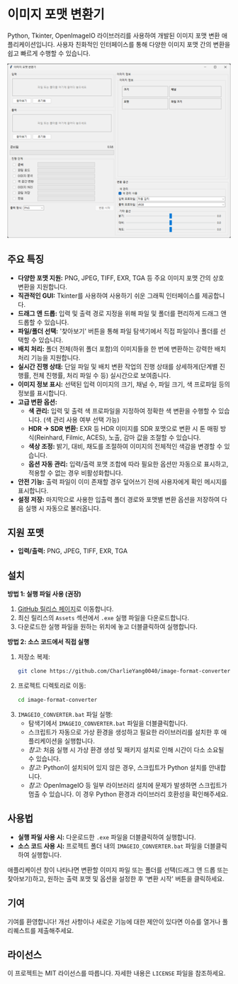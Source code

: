 # 이미지 포맷 변환기

Python, Tkinter, OpenImageIO 라이브러리를 사용하여 개발된 이미지 포맷 변환 애플리케이션입니다. 사용자 친화적인 인터페이스를 통해 다양한 이미지 포맷 간의 변환을 쉽고 빠르게 수행할 수 있습니다.

![이미지 설명](resources/screenshot.png)

## 주요 특징

*   **다양한 포맷 지원:** PNG, JPEG, TIFF, EXR, TGA 등 주요 이미지 포맷 간의 상호 변환을 지원합니다.
*   **직관적인 GUI:** Tkinter를 사용하여 사용하기 쉬운 그래픽 인터페이스를 제공합니다.
*   **드래그 앤 드롭:** 입력 및 출력 경로 지정을 위해 파일 및 폴더를 편리하게 드래그 앤 드롭할 수 있습니다.
*   **파일/폴더 선택:** '찾아보기' 버튼을 통해 파일 탐색기에서 직접 파일이나 폴더를 선택할 수 있습니다.
*   **배치 처리:** 폴더 전체(하위 폴더 포함)의 이미지들을 한 번에 변환하는 강력한 배치 처리 기능을 지원합니다.
*   **실시간 진행 상태:** 단일 파일 및 배치 변환 작업의 진행 상태를 상세하게(단계별 진행률, 전체 진행률, 처리 파일 수 등) 실시간으로 보여줍니다.
*   **이미지 정보 표시:** 선택된 입력 이미지의 크기, 채널 수, 파일 크기, 색 프로파일 등의 정보를 표시합니다.
*   **고급 변환 옵션:**
    *   **색 관리:** 입력 및 출력 색 프로파일을 지정하여 정확한 색 변환을 수행할 수 있습니다. (색 관리 사용 여부 선택 가능)
    *   **HDR → SDR 변환:** EXR 등 HDR 이미지를 SDR 포맷으로 변환 시 톤 매핑 방식(Reinhard, Filmic, ACES), 노출, 감마 값을 조절할 수 있습니다.
    *   **색상 조정:** 밝기, 대비, 채도를 조절하여 이미지의 전체적인 색감을 변경할 수 있습니다.
    *   **옵션 자동 관리:** 입력/출력 포맷 조합에 따라 필요한 옵션만 자동으로 표시하고, 적용할 수 없는 경우 비활성화합니다.
*   **안전 기능:** 출력 파일이 이미 존재할 경우 덮어쓰기 전에 사용자에게 확인 메시지를 표시합니다.
*   **설정 저장:** 마지막으로 사용한 입출력 폴더 경로와 포맷별 변환 옵션을 저장하여 다음 실행 시 자동으로 불러옵니다.

## 지원 포맷

*   **입력/출력:** PNG, JPEG, TIFF, EXR, TGA

## 설치

**방법 1: 실행 파일 사용 (권장)**

1.  [GitHub 릴리스 페이지](https://github.com/CharlieYang0040/image-format-converter/releases)로 이동합니다.
2.  최신 릴리스의 `Assets` 섹션에서 `.exe` 실행 파일을 다운로드합니다.
3.  다운로드한 실행 파일을 원하는 위치에 놓고 더블클릭하여 실행합니다.

**방법 2: 소스 코드에서 직접 실행**

1.  저장소 복제:
    ```bash
    git clone https://github.com/CharlieYang0040/image-format-converter.git
    ```
2.  프로젝트 디렉토리로 이동:
    ```bash
    cd image-format-converter
    ```
3.  `IMAGEIO_CONVERTER.bat` 파일 실행:
    *   탐색기에서 `IMAGEIO_CONVERTER.bat` 파일을 더블클릭합니다.
    *   스크립트가 자동으로 가상 환경을 생성하고 필요한 라이브러리를 설치한 후 애플리케이션을 실행합니다.
    *   *참고:* 처음 실행 시 가상 환경 생성 및 패키지 설치로 인해 시간이 다소 소요될 수 있습니다.
    *   *참고:* Python이 설치되어 있지 않은 경우, 스크립트가 Python 설치를 안내합니다.
    *   *참고:* OpenImageIO 등 일부 라이브러리 설치에 문제가 발생하면 스크립트가 멈출 수 있습니다. 이 경우 Python 환경과 라이브러리 호환성을 확인해주세요.

## 사용법

*   **실행 파일 사용 시:** 다운로드한 `.exe` 파일을 더블클릭하여 실행합니다.
*   **소스 코드 사용 시:** 프로젝트 폴더 내의 `IMAGEIO_CONVERTER.bat` 파일을 더블클릭하여 실행합니다.

애플리케이션 창이 나타나면 변환할 이미지 파일 또는 폴더를 선택(드래그 앤 드롭 또는 찾아보기)하고, 원하는 출력 포맷 및 옵션을 설정한 후 '변환 시작' 버튼을 클릭하세요.

## 기여

기여를 환영합니다! 개선 사항이나 새로운 기능에 대한 제안이 있다면 이슈를 열거나 풀 리퀘스트를 제출해주세요.

## 라이선스

이 프로젝트는 MIT 라이선스를 따릅니다. 자세한 내용은 `LICENSE` 파일을 참조하세요.